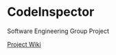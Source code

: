 # CodeInspector
Software Engineering Group Project

[Project Wiki](https://github.com/Mak1226/CodeInspector/wiki)
